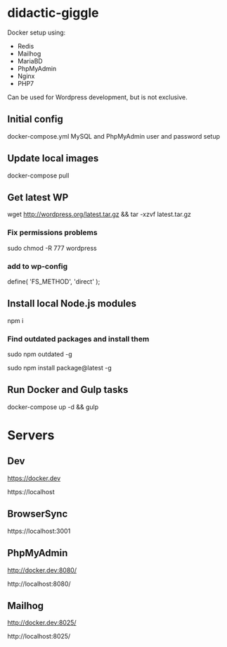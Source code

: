 # didactic-giggle

Docker setup using: 
- Redis
- Mailhog 
- MariaBD
- PhpMyAdmin
- Nginx
- PHP7

Can be used for Wordpress development, but is not exclusive.

## Initial config
docker-compose.yml
MySQL and PhpMyAdmin user and password setup

## Update local images
docker-compose pull

## Get latest WP
wget http://wordpress.org/latest.tar.gz && tar -xzvf latest.tar.gz 

### Fix permissions problems

sudo chmod -R 777 wordpress

### add to wp-config

define( 'FS_METHOD', 'direct' );

## Install local Node.js modules
npm i

### Find outdated packages and install them
sudo npm outdated -g

sudo npm install package@latest -g

## Run Docker and Gulp tasks
docker-compose up -d && gulp

# Servers

## Dev
https://docker.dev

https://localhost

## BrowserSync
https://localhost:3001

## PhpMyAdmin
http://docker.dev:8080/

http://localhost:8080/

## Mailhog
http://docker.dev:8025/

http://localhost:8025/
